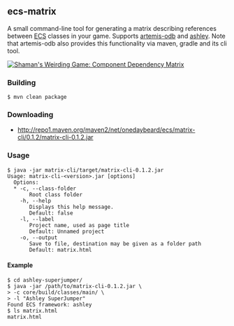 ## ecs-matrix

A small command-line tool for generating a matrix describing references between [ECS][ecs] classes in your game.
Supports [artemis-odb][artemis] and [ashley][ashley]. Note that artemis-odb also provides this functionality
via maven, gradle and its cli tool.

  [ecs]: http://en.wikipedia.org/wiki/Entity_component_system
  [artemis]: https://github.com/junkdog/artemis-odb
  [ashley]: https://github.com/libgdx/ashley


[![Shaman's Weirding Game: Component Dependency Matrix](https://raw.githubusercontent.com/wiki/junkdog/artemis-odb/images/cdm.png)](http://junkdog.github.io/matrix.html)


### Building
```
$ mvn clean package
```


### Downloading
- http://repo1.maven.org/maven2/net/onedaybeard/ecs/matrix-cli/0.1.2/matrix-cli-0.1.2.jar 


### Usage 
```
$ java -jar matrix-cli/target/matrix-cli-0.1.2.jar 
Usage: matrix-cli-<version>.jar [options]
  Options:
  * -c, --class-folder
       Root class folder
    -h, --help
       Displays this help message.
       Default: false
    -l, --label
       Project name, used as page title
       Default: Unnamed project
    -o, --output
       Save to file, destination may be given as a folder path
       Default: matrix.html

```

#### Example
```
$ cd ashley-superjumper/
$ java -jar /path/to/matrix-cli-0.1.2.jar \
> -c core/build/classes/main/ \
> -l "Ashley SuperJumper"
Found ECS framework: ashley
$ ls matrix.html 
matrix.html
```
